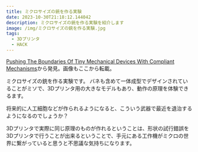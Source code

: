 ```yaml
---
title: ミクロサイズの銃を作る実験
date: 2023-10-30T21:18:12.144042
description: ミクロサイズの銃を作る実験を紹介します
image: /img/ミクロサイズの銃を作る実験.jpg
tags:
  - 3Dプリンタ
  - HACK
---
```

[Pushing The Boundaries Of Tiny Mechanical Devices With Compliant Mechanisms](https://hackaday.com/2023/10/08/pushing-the-boundaries-of-tiny-mechanical-devices-with-compliant-mechanisms/)から発見。画像もここから転載。

ミクロサイズの銃を作る実験です。
バネも含めて一体成型でデザインされていることがミソで、3Dプリンタ用の大きなモデルもあり、動作の原理を体験できるます。

将来的に人工細胞などが作られるようになると、こういう武器で最近を退治するようになるのでしょうか？

3Dプリンタで実際に同じ原理のものが作れるということは、形状の試行錯誤を3Dプリンタで行うことが出来るということで、手元にある工作機がミクロの世界に繋がっていると思うと不思議な気持ちになります。


